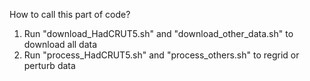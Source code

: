 How to call this part of code?
1. Run "download_HadCRUT5.sh" and "download_other_data.sh" to download all data
2. Run "process_HadCRUT5.sh" and "process_others.sh" to regrid or perturb data
